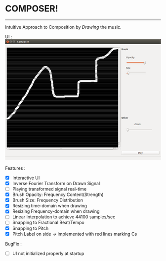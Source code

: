 # COMPOSER!
---
Intuitive Approach to Composition by *Drawing* the music.

UI :
![UI](images/UI.png)

Features : 
- [x] Interactive UI
- [x] Inverse Fourier Transform on Drawn Signal
- [ ] Playing transformed signal real-time
- [x] Brush Opacity: Frequency Content(Strength)
- [x] Brush Size: Frequency Distribution
- [x] Resizing time-domain when drawing
- [x] Resizing Frequency-domain when drawing
- [ ] Linear Interpolation to achieve 44100 samples/sec
- [ ] Snapping to Fractional Beat/Tempo
- [x] Snapping to Pitch
- [x] Pitch Label on side -> implemented with red lines marking Cs

BugFix :
- [ ] UI not initialized properly at startup
